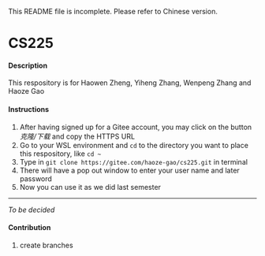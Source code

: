 This README file is incomplete. Please refer to Chinese version.

# CS225

#### Description
This respository is for Haowen Zheng, Yiheng Zhang, Wenpeng Zhang and Haoze Gao

#### Instructions

1.  After having signed up for a Gitee account, you may click on the button *克隆/下载* and copy the HTTPS URL
2.  Go to your WSL environment and `cd` to the directory you want to place this respository, like `cd ~`
3.  Type in `git clone https://gitee.com/haoze-gao/cs225.git` in terminal
4.  There will have a pop out window to enter your user name and later password
5.  Now you can use it as we did last semester

---
*To be decided*

#### Contribution

1.  create branches

